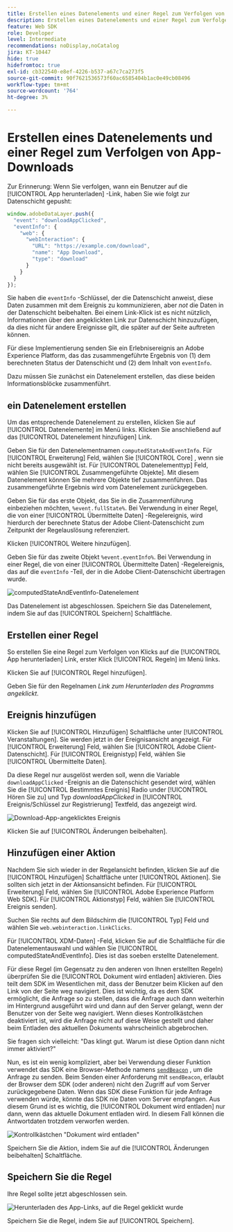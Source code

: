 ```yaml
---
title: Erstellen eines Datenelements und einer Regel zum Verfolgen von App-Downloads
description: Erstellen eines Datenelements und einer Regel zum Verfolgen von App-Downloads
feature: Web SDK
role: Developer
level: Intermediate
recommendations: noDisplay,noCatalog
jira: KT-10447
hide: true
hidefromtoc: true
exl-id: cb322540-e8ef-4226-b537-a67c7ca273f5
source-git-commit: 90f7621536573f60ac6585404b1ac0e49cb08496
workflow-type: tm+mt
source-wordcount: '764'
ht-degree: 3%

---
```


# Erstellen eines Datenelements und einer Regel zum Verfolgen von App-Downloads

Zur Erinnerung: Wenn Sie verfolgen, wann ein Benutzer auf die [!UICONTROL App herunterladen] -Link, haben Sie wie folgt zur Datenschicht gepusht:

```js
window.adobeDataLayer.push({
  "event": "downloadAppClicked",
  "eventInfo": {
    "web": {
      "webInteraction": {
        "URL": "https://example.com/download",
        "name": "App Download",
        "type": "download"
      }
    }
  }
});
```

Sie haben die `eventInfo` -Schlüssel, der die Datenschicht anweist, diese Daten zusammen mit dem Ereignis zu kommunizieren, aber _not_ die Daten in der Datenschicht beibehalten. Bei einem Link-Klick ist es nicht nützlich, Informationen über den angeklickten Link zur Datenschicht hinzuzufügen, da dies nicht für andere Ereignisse gilt, die später auf der Seite auftreten können.

Für diese Implementierung senden Sie ein Erlebnisereignis an Adobe Experience Platform, das das zusammengeführte Ergebnis von (1) dem berechneten Status der Datenschicht und (2) dem Inhalt von `eventInfo`.

Dazu müssen Sie zunächst ein Datenelement erstellen, das diese beiden Informationsblöcke zusammenführt.

## ein Datenelement erstellen

Um das entsprechende Datenelement zu erstellen, klicken Sie auf [!UICONTROL Datenelemente] im Menü links. Klicken Sie anschließend auf das [!UICONTROL Datenelement hinzufügen] Link.

Geben Sie für den Datenelementnamen `computedStateAndEventInfo`. Für [!UICONTROL Erweiterung] Feld, wählen Sie [!UICONTROL Core] , wenn sie nicht bereits ausgewählt ist. Für [!UICONTROL Datenelementtyp] Feld, wählen Sie [!UICONTROL Zusammengeführte Objekte]. Mit diesem Datenelement können Sie mehrere Objekte tief zusammenführen. Das zusammengeführte Ergebnis wird vom Datenelement zurückgegeben.

Geben Sie für das erste Objekt, das Sie in die Zusammenführung einbeziehen möchten, `%event.fullState%`. Bei Verwendung in einer Regel, die von einer [!UICONTROL Übermittelte Daten] -Regelereignis, wird hierdurch der berechnete Status der Adobe Client-Datenschicht zum Zeitpunkt der Regelauslösung referenziert.

Klicken [!UICONTROL Weitere hinzufügen].

Geben Sie für das zweite Objekt `%event.eventInfo%`. Bei Verwendung in einer Regel, die von einer [!UICONTROL Übermittelte Daten] -Regelereignis, das auf die `eventInfo` -Teil, der in die Adobe Client-Datenschicht übertragen wurde.

![computedStateAndEventInfo-Datenelement](../../../assets/implementation-strategy/computed-state-and-event-info-data-element.png)

Das Datenelement ist abgeschlossen. Speichern Sie das Datenelement, indem Sie auf das [!UICONTROL Speichern] Schaltfläche.

## Erstellen einer Regel

So erstellen Sie eine Regel zum Verfolgen von Klicks auf die [!UICONTROL App herunterladen] Link, erster Klick [!UICONTROL Regeln] im Menü links.

Klicken Sie auf [!UICONTROL Regel hinzufügen].

Geben Sie für den Regelnamen _Link zum Herunterladen des Programms angeklickt_.

## Ereignis hinzufügen

Klicken Sie auf [!UICONTROL Hinzufügen] Schaltfläche unter [!UICONTROL Veranstaltungen]. Sie werden jetzt in der Ereignisansicht angezeigt. Für [!UICONTROL Erweiterung] Feld, wählen Sie [!UICONTROL Adobe Client-Datenschicht]. Für [!UICONTROL Ereignistyp] Feld, wählen Sie [!UICONTROL Übermittelte Daten].

Da diese Regel nur ausgelöst werden soll, wenn die Variable `downloadAppClicked` -Ereignis an die Datenschicht gesendet wird, wählen Sie die [!UICONTROL Bestimmtes Ereignis] Radio under [!UICONTROL Hören Sie zu] und Typ _downloadAppClicked_ in [!UICONTROL Ereignis/Schlüssel zur Registrierung]  Textfeld, das angezeigt wird.

![Download-App-angeklicktes Ereignis](../../../assets/implementation-strategy/download-app-clicked-event.png)

Klicken Sie auf [!UICONTROL Änderungen beibehalten].

## Hinzufügen einer Aktion

Nachdem Sie sich wieder in der Regelansicht befinden, klicken Sie auf die [!UICONTROL Hinzufügen] Schaltfläche unter [!UICONTROL Aktionen]. Sie sollten sich jetzt in der Aktionsansicht befinden. Für [!UICONTROL Erweiterung] Feld, wählen Sie [!UICONTROL Adobe Experience Platform Web SDK]. Für [!UICONTROL Aktionstyp] Feld, wählen Sie [!UICONTROL Ereignis senden].

Suchen Sie rechts auf dem Bildschirm die [!UICONTROL Typ] Feld und wählen Sie `web.webinteraction.linkClicks`.

Für [!UICONTROL XDM-Daten] -Feld, klicken Sie auf die Schaltfläche für die Datenelementauswahl und wählen Sie [!UICONTROL computedStateAndEventInfo]. Dies ist das soeben erstellte Datenelement.

Für diese Regel (im Gegensatz zu den anderen von Ihnen erstellten Regeln) überprüfen Sie die [!UICONTROL Dokument wird entladen] aktivieren. Dies teilt dem SDK im Wesentlichen mit, dass der Benutzer beim Klicken auf den Link von der Seite weg navigiert. Dies ist wichtig, da es dem SDK ermöglicht, die Anfrage so zu stellen, dass die Anfrage auch dann weiterhin im Hintergrund ausgeführt wird und dann auf den Server gelangt, wenn der Benutzer von der Seite weg navigiert. Wenn dieses Kontrollkästchen deaktiviert ist, wird die Anfrage nicht auf diese Weise gestellt und daher beim Entladen des aktuellen Dokuments wahrscheinlich abgebrochen.

Sie fragen sich vielleicht: &quot;Das klingt gut. Warum ist diese Option dann nicht immer aktiviert?&quot;

Nun, es ist ein wenig kompliziert, aber bei Verwendung dieser Funktion verwendet das SDK eine Browser-Methode namens [`sendBeacon`](https://developer.mozilla.org/en-US/docs/Web/API/Navigator/sendBeacon) , um die Anfrage zu senden. Beim Senden einer Anforderung mit `sendBeacon`, erlaubt der Browser dem SDK (oder anderen) nicht den Zugriff auf vom Server zurückgegebene Daten. Wenn das SDK diese Funktion für jede Anfrage verwenden würde, könnte das SDK nie Daten vom Server empfangen. Aus diesem Grund ist es wichtig, die [!UICONTROL Dokument wird entladen] nur dann, wenn das aktuelle Dokument entladen wird. In diesem Fall können die Antwortdaten trotzdem verworfen werden.

![Kontrollkästchen &quot;Dokument wird entladen&quot;](../../../assets/implementation-strategy/document-will-unload.png)

Speichern Sie die Aktion, indem Sie auf die [!UICONTROL Änderungen beibehalten] Schaltfläche.

## Speichern Sie die Regel

Ihre Regel sollte jetzt abgeschlossen sein.

![Herunterladen des App-Links, auf die Regel geklickt wurde](../../../assets/implementation-strategy/download-app-link-clicked-rule.png)

Speichern Sie die Regel, indem Sie auf [!UICONTROL Speichern].
